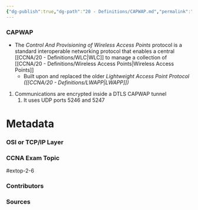 ```yaml
---
{"dg-publish":true,"dg-path":"20 - Definitions/CAPWAP.md","permalink":"/20-definitions/capwap/","tags":["defs_ccna"]}
---
```



### CAPWAP
- The *Control And Provisioning of Wireless Access Points* protocol is a standard interoperable networking protocol that enables a central [[CCNA/20 - Definitions/WLC\|WLC]] to manage a collection of [[CCNA/20 - Definitions/Wireless Access Points\|Wireless Access Points]]
	- Built upon and replaced the older *Lightweight Access Point Protocol ([[CCNA/20 - Definitions/LWAPP\|LWAPP]])* 
1. Communications are encrypted inside a DTLS CAPWAP tunnel
	1. It uses UDP ports 5246 and 5247



# Metadata
### OSI or TCP/IP Layer

### CCNA Exam Topic
#extop-2-6
### Contributors

### Sources


